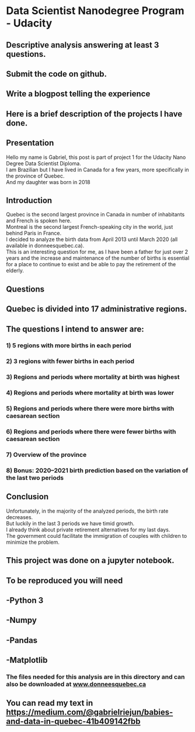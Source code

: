 # Data Scientist Nanodegree Program - Udacity

## Descriptive analysis answering at least 3 questions.<br>
## Submit the code on github.<br>
## Write a blogpost telling the experience<br>

## Here is a brief description of the projects I have done.


## Presentation

Hello my name is Gabriel, this post is part of project 1 for the Udacity Nano Degree Data Scientist Diploma.<br>
I am Brazilian but I have lived in Canada for a few years, more specifically in the province of Quebec.<br>
And my daughter was born in 2018<br>

## Introduction
Quebec is the second largest province in Canada in number of inhabitants and French is spoken here.<br>
Montreal is the second largest French-speaking city in the world, just behind Paris in France.<br>
I decided to analyze the birth data from April 2013 until March 2020 (all available in donneesquebec.ca).<br>
This is an interesting question for me, as I have been a father for just over 2 years and the increase and maintenance of the number of births is essential for a place to continue to exist and be able to pay the retirement of the elderly.


## Questions<br>

## Quebec is divided into 17 administrative regions.<br>

## The questions I intend to answer are:<br>

### 1) 5 regions with more births in each period<br>
### 2) 3 regions with fewer births in each period<br>
### 3) Regions and periods where mortality at birth was highest<br>
### 4) Regions and periods where mortality at birth was lower<br>
### 5) Regions and periods where there were more births with caesarean section<br>
### 6) Regions and periods where there were fewer births with caesarean section<br>
### 7) Overview of the province<br>
### 8) Bonus: 2020–2021 birth prediction based on the variation of the last two periods<br>

## Conclusion

Unfortunately, in the majority of the analyzed periods, the birth rate decreases.<br>
But luckily in the last 3 periods we have timid growth.<br>
I already think about private retirement alternatives for my last days.<br>
The government could facilitate the immigration of couples with children to minimize the problem.<br>

## This project was done on a jupyter notebook.<br>
## To be reproduced you will need<br>
## -Python 3<br>
## -Numpy<br>
## -Pandas <br>
## -Matplotlib<br>

### The files needed for this analysis are in this directory and can also be downloaded at www.donneesquebec.ca<br>

## You can read my text in https://medium.com/@gabrielriejun/babies-and-data-in-quebec-41b409142fbb
